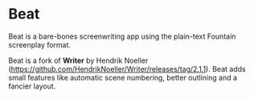 # Beat

Beat is a bare-bones screenwriting app using the plain-text Fountain screenplay format.

Beat is a fork of **Writer** by Hendrik Noeller (https://github.com/HendrikNoeller/Writer/releases/tag/2.1.1). Beat adds small features like automatic scene numbering, better outlining and a fancier layout.